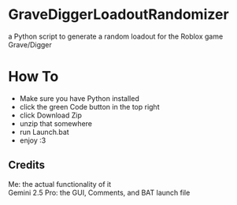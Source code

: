 # GraveDiggerLoadoutRandomizer
a Python script to generate a random loadout for the Roblox game Grave/Digger

# How To
- Make sure you have Python installed
- click the green Code button in the top right
- click Download Zip
- unzip that somewhere
- run Launch.bat
- enjoy :3

## Credits
Me: the actual functionality of it    
Gemini 2.5 Pro: the GUI, Comments, and BAT launch file
